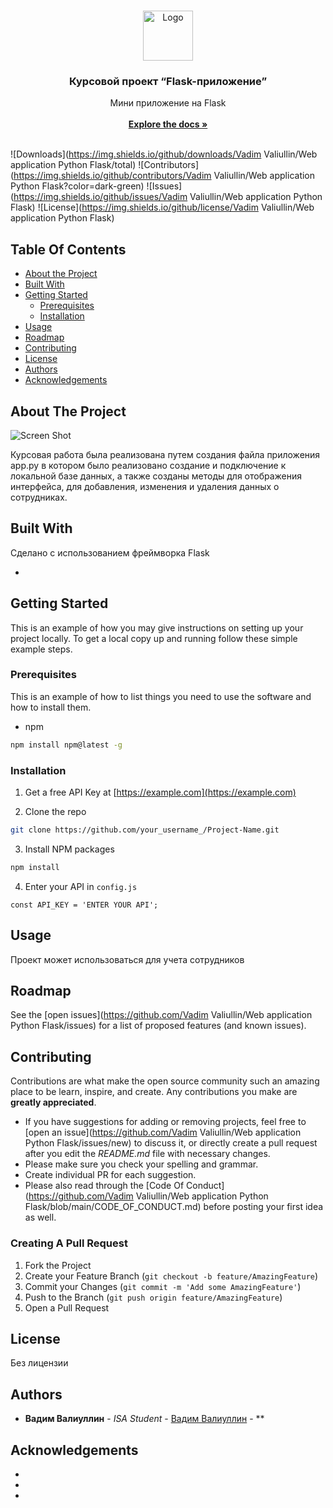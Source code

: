 <br/>
<p align="center">
  <a href="https://github.com/Vadim Valiullin/Web application Python Flask">
    <img src="https://cdn.cybrhome.com/media/topic/live/icon/flask-python.png" alt="Logo" width="80" height="80">
  </a>

  <h3 align="center">Курсовой проект “Flask-приложение”</h3>

  <p align="center">
    Мини приложение на Flask
    <br/>
    <br/>
    <a href="https://github.com/Vadim Valiullin/Web application Python Flask"><strong>Explore the docs »</strong></a>
    <br/>
    <br/>
  </p>
</p>

![Downloads](https://img.shields.io/github/downloads/Vadim Valiullin/Web application Python Flask/total) ![Contributors](https://img.shields.io/github/contributors/Vadim Valiullin/Web application Python Flask?color=dark-green) ![Issues](https://img.shields.io/github/issues/Vadim Valiullin/Web application Python Flask) ![License](https://img.shields.io/github/license/Vadim Valiullin/Web application Python Flask) 

## Table Of Contents

* [About the Project](#about-the-project)
* [Built With](#built-with)
* [Getting Started](#getting-started)
  * [Prerequisites](#prerequisites)
  * [Installation](#installation)
* [Usage](#usage)
* [Roadmap](#roadmap)
* [Contributing](#contributing)
* [License](#license)
* [Authors](#authors)
* [Acknowledgements](#acknowledgements)

## About The Project

![Screen Shot](images/screenshot.png)

Курсовая работа была реализована путем создания файла приложения app.py в котором было реализовано создание и подключение к локальной базе данных, а также созданы методы для отображения интерфейса, для добавления, изменения и удаления данных о сотрудниках.

## Built With

Сделано с использованием фреймворка Flask

* []()

## Getting Started

This is an example of how you may give instructions on setting up your project locally.
To get a local copy up and running follow these simple example steps.

### Prerequisites

This is an example of how to list things you need to use the software and how to install them.

* npm

```sh
npm install npm@latest -g
```

### Installation

1. Get a free API Key at [https://example.com](https://example.com)

2. Clone the repo

```sh
git clone https://github.com/your_username_/Project-Name.git
```

3. Install NPM packages

```sh
npm install
```

4. Enter your API in `config.js`

```JS
const API_KEY = 'ENTER YOUR API';
```

## Usage

Проект может использоваться для учета сотрудников

## Roadmap

See the [open issues](https://github.com/Vadim Valiullin/Web application Python Flask/issues) for a list of proposed features (and known issues).

## Contributing

Contributions are what make the open source community such an amazing place to be learn, inspire, and create. Any contributions you make are **greatly appreciated**.
* If you have suggestions for adding or removing projects, feel free to [open an issue](https://github.com/Vadim Valiullin/Web application Python Flask/issues/new) to discuss it, or directly create a pull request after you edit the *README.md* file with necessary changes.
* Please make sure you check your spelling and grammar.
* Create individual PR for each suggestion.
* Please also read through the [Code Of Conduct](https://github.com/Vadim Valiullin/Web application Python Flask/blob/main/CODE_OF_CONDUCT.md) before posting your first idea as well.

### Creating A Pull Request

1. Fork the Project
2. Create your Feature Branch (`git checkout -b feature/AmazingFeature`)
3. Commit your Changes (`git commit -m 'Add some AmazingFeature'`)
4. Push to the Branch (`git push origin feature/AmazingFeature`)
5. Open a Pull Request

## License

Без лицензии

## Authors

* **Вадим Валиуллин** - *ISA Student* - [Вадим Валиуллин]() - **

## Acknowledgements

* []()
* []()
* []()
